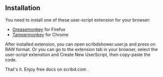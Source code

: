 ## Installation
You need to install one of these user-script extension for your browser:

* <a href="https://addons.mozilla.org/en-US/firefox/addon/greasemonkey/">Greasemonkey</a> for Firefox
* <a href="https://chrome.google.com/webstore/detail/tampermonkey/dhdgffkkebhmkfjojejmpbldmpobfkfo?hl=en-US">Tampermonkey</a> for Chrome

After installed extension, you can open scribdshower.user.js and press on RAW format. Or you can go to the extension tab in your browser, select the user-script extenstion and Create New UserScript, then copy-paste the code. 

That's it. Enjoy free docs on scribd.com .
